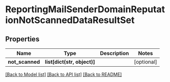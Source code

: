 # ReportingMailSenderDomainReputationNotScannedDataResultSet

## Properties
Name | Type | Description | Notes
------------ | ------------- | ------------- | -------------
**not_scanned** | **list[dict(str, object)]** |  | [optional] 

[[Back to Model list]](../README.md#documentation-for-models) [[Back to API list]](../README.md#documentation-for-api-endpoints) [[Back to README]](../README.md)

